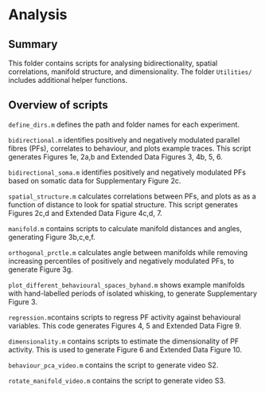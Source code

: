 # Analysis

## Summary
This folder contains scripts for analysing bidirectionality, spatial correlations, manifold structure, and dimensionality. The folder `Utilities/` includes additional helper functions.

## Overview of scripts

`define_dirs.m` defines the path and folder names for each experiment.

`bidirectional.m` identifies positively and negatively modulated parallel fibres (PFs), correlates to behaviour, and plots example traces.  This script generates Figures 1e, 2a,b and Extended Data Figures 3, 4b, 5, 6.

`bidirectional_soma.m` identifies positively and negatively modulated PFs based on somatic data for Supplementary Figure 2c.

`spatial_structure.m` calculates correlations between PFs, and plots as as a function of distance to look for spatial structure. This script generates Figures 2c,d and Extended Data Figure 4c,d, 7.

`manifold.m` contains scripts to calculate manifold distances and angles, generating Figure 3b,c,e,f.

`orthogonal_prctle.m` calculates angle between manifolds while removing increasing percentiles of positively and negatively modulated PFs, to generate Figure 3g.

`plot_different_behavioural_spaces_byhand.m` shows example manifolds with hand-labelled periods of isolated whisking, to generate Supplementary Figure 3.

`regression.m`contains scripts to regress PF activity against behavioural variables. This code generates Figures 4, 5 and Extended Data Figre 9.

`dimensionality.m` contains scripts to estimate the dimensionality of PF activity. This is used to generate Figure 6 and Extended Data Figure 10.

`behaviour_pca_video.m` contains the script to generate video S2.

`rotate_manifold_video.m` contains the script to generate video S3.
